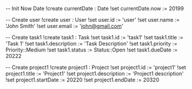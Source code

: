 -- Init Now Date
!create currentDate : Date
!set currentDate.now := 20199

-- Create user
!create user : User
!set user.id := 'user'
!set user.name := 'John Smith'
!set user.email := 'john@gmail.com'

-- Create task1
!create task1 : Task
!set task1.id := 'task1'
!set task1.title := 'Task 1'
!set task1.description := 'Task Description'
!set task1.priority := Priority::Medium
!set task1.status := Status::Open
!set task1.dueDate := 20222

-- Create project1
!create project1 : Project
!set project1.id := 'project1'
!set project1.title := 'Project1'
!set project1.description := 'Project1 description'
!set project1.startDate := 20220
!set project1.endDate := 20320
